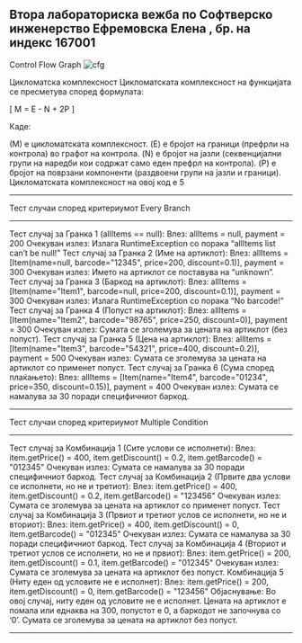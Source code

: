 Втора лабораториска вежба по Софтверско инженерство
Ефремовска Елена , бр. на индекс 167001
-------------------------------------------------------------------
Control Flow Graph
![cfg](https://github.com/elenaefremovskainf/SI_2024_lab2_167001/assets/166954400/dee234f4-4f9f-4f28-a7c8-07cb93e0bcf6)


Цикломатска комплексност
Цикломатската комплексност на функцијата се пресметува според формулата:

[ M = E - N + 2P ]

Каде:

(M) е цикломатската комплексност.
(E) е бројот на граници (префрли на контрола) во графот на контрола.
(N) е бројот на јазли (секвенцијални групи на наредби кои содржат само еден префрл на контрола).
(P) е бројот на поврзани компоненти (раздвоени групи на јазли и граници).
Цикломатската комплексност на овој код е 5
______________________________________________________________________________________________________________________________________
Тест случаи според критериумот Every Branch
___________________________________________________________________________________________________________________________________
Тест случај за Гранка 1 (allItems == null):
Влез: allItems = null, payment = 200
Очекуван излез: Излага RuntimeException со порака “allItems list can’t be null!”
Тест случај за Гранка 2 (Име на артиклот):
Влез: allItems = [Item(name=null, barcode="12345", price=200, discount=0.1)], payment = 300
Очекуван излез: Името на артиклот се поставува на “unknown”.
Тест случај за Гранка 3 (Баркод на артиклот):
Влез: allItems = [Item(name="Item1", barcode=null, price=200, discount=0.1)], payment = 300
Очекуван излез: Излага RuntimeException со порака “No barcode!”
Тест случај за Гранка 4 (Попуст на артиклот):
Влез: allItems = [Item(name="Item2", barcode="98765", price=250, discount=0)], payment = 300
Очекуван излез: Сумата се зголемува за цената на артиклот (без попуст).
Тест случај за Гранка 5 (Цена на артиклот):
Влез: allItems = [Item(name="Item3", barcode="54321", price=400, discount=0.2)], payment = 500
Очекуван излез: Сумата се зголемува за цената на артиклот со применет попуст.
Тест случај за Гранка 6 (Сума според плаќањето):
Влез: allItems = [Item(name="Item4", barcode="01234", price=350, discount=0.15)], payment = 400
Очекуван излез: Сумата се намалува за 30 поради специфичниот баркод.
_________________________________________________________________________________________________________________________________________
Тест случаи според критериумот Multiple Condition
__________________________________________________________________________________________________________________________________________

Тест случај за Комбинација 1 (Сите услови се исполнети):
Влез: item.getPrice() = 400, item.getDiscount() = 0.2, item.getBarcode() = "012345"
Очекуван излез: Сумата се намалува за 30 поради специфичниот баркод.
Тест случај за Комбинација 2 (Првите два услови се исполнети, но не и третиот):
Влез: item.getPrice() = 400, item.getDiscount() = 0.2, item.getBarcode() = "123456"
Очекуван излез: Сумата се зголемува за цената на артиклот со применет попуст.
Тест случај за Комбинација 3 (Првиот и третиот услов се исполнети, но не и вториот):
Влез: item.getPrice() = 400, item.getDiscount() = 0, item.getBarcode() = "012345"
Очекуван излез: Сумата се намалува за 30 поради специфичниот баркод.
Тест случај за Комбинација 4 (Вториот и третиот услов се исполнети, но не и првиот):
Влез: item.getPrice() = 200, item.getDiscount() = 0.1, item.getBarcode() = "012345"
Очекуван излез: Сумата се зголемува за цената на артиклот без попуст.
Комбинација 5 (Ниту еден од условите не е исполнет):
Влез: item.getPrice() = 200, item.getDiscount() = 0, item.getBarcode() = "123456"
Објаснување: Во овој случај, ниту еден од условите не е исполнет. Цената на артиклот е помала или еднаква на 300, попустот е 0, 
а баркодот не започнува со ‘0’. Сумата се зголемува за цената на артиклот без попуст.


_______________________________________________________________________________________________________________________________

